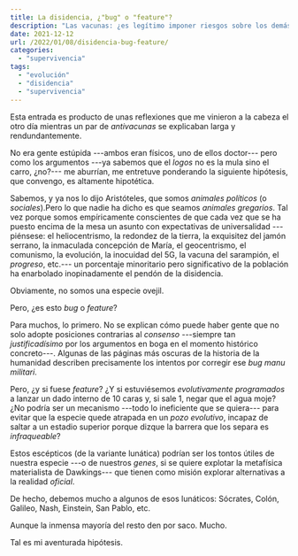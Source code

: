 ```yaml
---
title: La disidencia, ¿"bug" o "feature"?
description: "Las vacunas: ¿es legítimo imponer riesgos sobre los demás?"
date: 2021-12-12
url: /2022/01/08/disidencia-bug-feature/
categories:
  - "supervivencia"
tags:
  - "evolución"
  - "disidencia"
  - "supervivencia"
---
```


Esta entrada es producto de unas reflexiones que me vinieron a la cabeza el otro día mientras un par de _antivacunas_ se explicaban larga y rendundantemente.

No era gente estúpida ---ambos eran físicos, uno de ellos doctor--- pero como los argumentos ---ya sabemos que el _logos_ no es la mula sino el carro, ¿no?--- me aburrían, me entretuve ponderando la siguiente hipótesis, que convengo, es altamente hipotética.

Sabemos, y ya nos lo dijo Aristóteles, que somos _animales políticos_ (o _sociales_).Pero lo que nadie ha dicho es que seamos _animales gregarios_. Tal vez porque somos empíricamente conscientes de que cada vez que se ha puesto encima de la mesa un asunto con expectativas de universalidad ---piénsese: el heliocentrismo, la redondez de la tierra, la exquisitez del jamón serrano, la inmaculada concepción de María, el geocentrismo, el comunismo, la evolución, la inocuidad del 5G, la vacuna del sarampión, el _progreso_, etc.--- un porcentaje minoritario pero significativo de la población ha enarbolado inopinadamente el pendón de la disidencia.

Obviamente, no somos una especie ovejil.

Pero, ¿es esto _bug_ o _feature_?

Para muchos, lo primero. No se explican cómo puede haber gente que no solo adopte posiciones contrarias al _consenso_ ---siempre tan _justificadísimo_ por los argumentos en boga en el momento histórico concreto---. Algunas de las páginas más oscuras de la historia de la humanidad describen precisamente los intentos por corregir ese _bug_  _manu militari_.

Pero, ¿y si fuese _feature_? ¿Y si estuviésemos _evolutivamente programados_ a lanzar un dado interno de 10 caras y, si sale 1, negar que el agua moje? ¿No podría ser un mecanismo ---todo lo ineficiente que se quiera--- para evitar que la especie quede atrapada en un _pozo evolutivo_, incapaz de saltar a un estadio superior porque dizque la barrera que los separa es _infraqueable_?

Estos escépticos (de la variante lunática) podrían ser los tontos útiles de nuestra especie ---o de nuestros _genes_, si se quiere explotar la metafísica materialista de Dawkings--- que tienen como misión explorar alternativas a la realidad _oficial_.

De hecho, debemos mucho a algunos de esos lunáticos: Sócrates, Colón, Galileo, Nash, Einstein, San Pablo, etc.

Aunque la inmensa mayoría del resto den por saco. Mucho.

Tal es mi aventurada hipótesis.